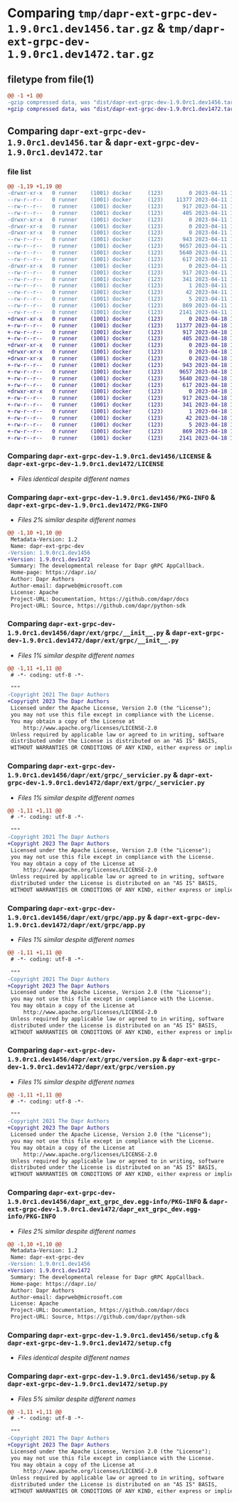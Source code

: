 # Comparing `tmp/dapr-ext-grpc-dev-1.9.0rc1.dev1456.tar.gz` & `tmp/dapr-ext-grpc-dev-1.9.0rc1.dev1472.tar.gz`

## filetype from file(1)

```diff
@@ -1 +1 @@
-gzip compressed data, was "dist/dapr-ext-grpc-dev-1.9.0rc1.dev1456.tar", last modified: Tue Apr 11 18:05:57 2023, max compression
+gzip compressed data, was "dist/dapr-ext-grpc-dev-1.9.0rc1.dev1472.tar", last modified: Tue Apr 18 17:05:12 2023, max compression
```

## Comparing `dapr-ext-grpc-dev-1.9.0rc1.dev1456.tar` & `dapr-ext-grpc-dev-1.9.0rc1.dev1472.tar`

### file list

```diff
@@ -1,19 +1,19 @@
-drwxr-xr-x   0 runner    (1001) docker     (123)        0 2023-04-11 18:05:57.000000 dapr-ext-grpc-dev-1.9.0rc1.dev1456/
--rw-r--r--   0 runner    (1001) docker     (123)    11377 2023-04-11 18:05:37.000000 dapr-ext-grpc-dev-1.9.0rc1.dev1456/LICENSE
--rw-r--r--   0 runner    (1001) docker     (123)      917 2023-04-11 18:05:57.000000 dapr-ext-grpc-dev-1.9.0rc1.dev1456/PKG-INFO
--rw-r--r--   0 runner    (1001) docker     (123)      405 2023-04-11 18:05:37.000000 dapr-ext-grpc-dev-1.9.0rc1.dev1456/README.rst
-drwxr-xr-x   0 runner    (1001) docker     (123)        0 2023-04-11 18:05:57.000000 dapr-ext-grpc-dev-1.9.0rc1.dev1456/dapr/
-drwxr-xr-x   0 runner    (1001) docker     (123)        0 2023-04-11 18:05:57.000000 dapr-ext-grpc-dev-1.9.0rc1.dev1456/dapr/ext/
-drwxr-xr-x   0 runner    (1001) docker     (123)        0 2023-04-11 18:05:57.000000 dapr-ext-grpc-dev-1.9.0rc1.dev1456/dapr/ext/grpc/
--rw-r--r--   0 runner    (1001) docker     (123)      943 2023-04-11 18:05:37.000000 dapr-ext-grpc-dev-1.9.0rc1.dev1456/dapr/ext/grpc/__init__.py
--rw-r--r--   0 runner    (1001) docker     (123)     9657 2023-04-11 18:05:37.000000 dapr-ext-grpc-dev-1.9.0rc1.dev1456/dapr/ext/grpc/_servicier.py
--rw-r--r--   0 runner    (1001) docker     (123)     5640 2023-04-11 18:05:37.000000 dapr-ext-grpc-dev-1.9.0rc1.dev1456/dapr/ext/grpc/app.py
--rw-r--r--   0 runner    (1001) docker     (123)      617 2023-04-11 18:05:37.000000 dapr-ext-grpc-dev-1.9.0rc1.dev1456/dapr/ext/grpc/version.py
-drwxr-xr-x   0 runner    (1001) docker     (123)        0 2023-04-11 18:05:57.000000 dapr-ext-grpc-dev-1.9.0rc1.dev1456/dapr_ext_grpc_dev.egg-info/
--rw-r--r--   0 runner    (1001) docker     (123)      917 2023-04-11 18:05:57.000000 dapr-ext-grpc-dev-1.9.0rc1.dev1456/dapr_ext_grpc_dev.egg-info/PKG-INFO
--rw-r--r--   0 runner    (1001) docker     (123)      341 2023-04-11 18:05:57.000000 dapr-ext-grpc-dev-1.9.0rc1.dev1456/dapr_ext_grpc_dev.egg-info/SOURCES.txt
--rw-r--r--   0 runner    (1001) docker     (123)        1 2023-04-11 18:05:57.000000 dapr-ext-grpc-dev-1.9.0rc1.dev1456/dapr_ext_grpc_dev.egg-info/dependency_links.txt
--rw-r--r--   0 runner    (1001) docker     (123)       42 2023-04-11 18:05:57.000000 dapr-ext-grpc-dev-1.9.0rc1.dev1456/dapr_ext_grpc_dev.egg-info/requires.txt
--rw-r--r--   0 runner    (1001) docker     (123)        5 2023-04-11 18:05:57.000000 dapr-ext-grpc-dev-1.9.0rc1.dev1456/dapr_ext_grpc_dev.egg-info/top_level.txt
--rw-r--r--   0 runner    (1001) docker     (123)      869 2023-04-11 18:05:57.000000 dapr-ext-grpc-dev-1.9.0rc1.dev1456/setup.cfg
--rw-r--r--   0 runner    (1001) docker     (123)     2141 2023-04-11 18:05:37.000000 dapr-ext-grpc-dev-1.9.0rc1.dev1456/setup.py
+drwxr-xr-x   0 runner    (1001) docker     (123)        0 2023-04-18 17:05:12.000000 dapr-ext-grpc-dev-1.9.0rc1.dev1472/
+-rw-r--r--   0 runner    (1001) docker     (123)    11377 2023-04-18 17:04:51.000000 dapr-ext-grpc-dev-1.9.0rc1.dev1472/LICENSE
+-rw-r--r--   0 runner    (1001) docker     (123)      917 2023-04-18 17:05:12.000000 dapr-ext-grpc-dev-1.9.0rc1.dev1472/PKG-INFO
+-rw-r--r--   0 runner    (1001) docker     (123)      405 2023-04-18 17:04:51.000000 dapr-ext-grpc-dev-1.9.0rc1.dev1472/README.rst
+drwxr-xr-x   0 runner    (1001) docker     (123)        0 2023-04-18 17:05:12.000000 dapr-ext-grpc-dev-1.9.0rc1.dev1472/dapr/
+drwxr-xr-x   0 runner    (1001) docker     (123)        0 2023-04-18 17:05:12.000000 dapr-ext-grpc-dev-1.9.0rc1.dev1472/dapr/ext/
+drwxr-xr-x   0 runner    (1001) docker     (123)        0 2023-04-18 17:05:12.000000 dapr-ext-grpc-dev-1.9.0rc1.dev1472/dapr/ext/grpc/
+-rw-r--r--   0 runner    (1001) docker     (123)      943 2023-04-18 17:04:51.000000 dapr-ext-grpc-dev-1.9.0rc1.dev1472/dapr/ext/grpc/__init__.py
+-rw-r--r--   0 runner    (1001) docker     (123)     9657 2023-04-18 17:04:51.000000 dapr-ext-grpc-dev-1.9.0rc1.dev1472/dapr/ext/grpc/_servicier.py
+-rw-r--r--   0 runner    (1001) docker     (123)     5640 2023-04-18 17:04:51.000000 dapr-ext-grpc-dev-1.9.0rc1.dev1472/dapr/ext/grpc/app.py
+-rw-r--r--   0 runner    (1001) docker     (123)      617 2023-04-18 17:04:51.000000 dapr-ext-grpc-dev-1.9.0rc1.dev1472/dapr/ext/grpc/version.py
+drwxr-xr-x   0 runner    (1001) docker     (123)        0 2023-04-18 17:05:12.000000 dapr-ext-grpc-dev-1.9.0rc1.dev1472/dapr_ext_grpc_dev.egg-info/
+-rw-r--r--   0 runner    (1001) docker     (123)      917 2023-04-18 17:05:12.000000 dapr-ext-grpc-dev-1.9.0rc1.dev1472/dapr_ext_grpc_dev.egg-info/PKG-INFO
+-rw-r--r--   0 runner    (1001) docker     (123)      341 2023-04-18 17:05:12.000000 dapr-ext-grpc-dev-1.9.0rc1.dev1472/dapr_ext_grpc_dev.egg-info/SOURCES.txt
+-rw-r--r--   0 runner    (1001) docker     (123)        1 2023-04-18 17:05:12.000000 dapr-ext-grpc-dev-1.9.0rc1.dev1472/dapr_ext_grpc_dev.egg-info/dependency_links.txt
+-rw-r--r--   0 runner    (1001) docker     (123)       42 2023-04-18 17:05:12.000000 dapr-ext-grpc-dev-1.9.0rc1.dev1472/dapr_ext_grpc_dev.egg-info/requires.txt
+-rw-r--r--   0 runner    (1001) docker     (123)        5 2023-04-18 17:05:12.000000 dapr-ext-grpc-dev-1.9.0rc1.dev1472/dapr_ext_grpc_dev.egg-info/top_level.txt
+-rw-r--r--   0 runner    (1001) docker     (123)      869 2023-04-18 17:05:12.000000 dapr-ext-grpc-dev-1.9.0rc1.dev1472/setup.cfg
+-rw-r--r--   0 runner    (1001) docker     (123)     2141 2023-04-18 17:04:51.000000 dapr-ext-grpc-dev-1.9.0rc1.dev1472/setup.py
```

### Comparing `dapr-ext-grpc-dev-1.9.0rc1.dev1456/LICENSE` & `dapr-ext-grpc-dev-1.9.0rc1.dev1472/LICENSE`

 * *Files identical despite different names*

### Comparing `dapr-ext-grpc-dev-1.9.0rc1.dev1456/PKG-INFO` & `dapr-ext-grpc-dev-1.9.0rc1.dev1472/PKG-INFO`

 * *Files 2% similar despite different names*

```diff
@@ -1,10 +1,10 @@
 Metadata-Version: 1.2
 Name: dapr-ext-grpc-dev
-Version: 1.9.0rc1.dev1456
+Version: 1.9.0rc1.dev1472
 Summary: The developmental release for Dapr gRPC AppCallback.
 Home-page: https://dapr.io/
 Author: Dapr Authors
 Author-email: daprweb@microsoft.com
 License: Apache
 Project-URL: Documentation, https://github.com/dapr/docs
 Project-URL: Source, https://github.com/dapr/python-sdk
```

### Comparing `dapr-ext-grpc-dev-1.9.0rc1.dev1456/dapr/ext/grpc/__init__.py` & `dapr-ext-grpc-dev-1.9.0rc1.dev1472/dapr/ext/grpc/__init__.py`

 * *Files 1% similar despite different names*

```diff
@@ -1,11 +1,11 @@
 # -*- coding: utf-8 -*-
 
 """
-Copyright 2021 The Dapr Authors
+Copyright 2023 The Dapr Authors
 Licensed under the Apache License, Version 2.0 (the "License");
 you may not use this file except in compliance with the License.
 You may obtain a copy of the License at
     http://www.apache.org/licenses/LICENSE-2.0
 Unless required by applicable law or agreed to in writing, software
 distributed under the License is distributed on an "AS IS" BASIS,
 WITHOUT WARRANTIES OR CONDITIONS OF ANY KIND, either express or implied.
```

### Comparing `dapr-ext-grpc-dev-1.9.0rc1.dev1456/dapr/ext/grpc/_servicier.py` & `dapr-ext-grpc-dev-1.9.0rc1.dev1472/dapr/ext/grpc/_servicier.py`

 * *Files 1% similar despite different names*

```diff
@@ -1,11 +1,11 @@
 # -*- coding: utf-8 -*-
 
 """
-Copyright 2021 The Dapr Authors
+Copyright 2023 The Dapr Authors
 Licensed under the Apache License, Version 2.0 (the "License");
 you may not use this file except in compliance with the License.
 You may obtain a copy of the License at
     http://www.apache.org/licenses/LICENSE-2.0
 Unless required by applicable law or agreed to in writing, software
 distributed under the License is distributed on an "AS IS" BASIS,
 WITHOUT WARRANTIES OR CONDITIONS OF ANY KIND, either express or implied.
```

### Comparing `dapr-ext-grpc-dev-1.9.0rc1.dev1456/dapr/ext/grpc/app.py` & `dapr-ext-grpc-dev-1.9.0rc1.dev1472/dapr/ext/grpc/app.py`

 * *Files 1% similar despite different names*

```diff
@@ -1,11 +1,11 @@
 # -*- coding: utf-8 -*-
 
 """
-Copyright 2021 The Dapr Authors
+Copyright 2023 The Dapr Authors
 Licensed under the Apache License, Version 2.0 (the "License");
 you may not use this file except in compliance with the License.
 You may obtain a copy of the License at
     http://www.apache.org/licenses/LICENSE-2.0
 Unless required by applicable law or agreed to in writing, software
 distributed under the License is distributed on an "AS IS" BASIS,
 WITHOUT WARRANTIES OR CONDITIONS OF ANY KIND, either express or implied.
```

### Comparing `dapr-ext-grpc-dev-1.9.0rc1.dev1456/dapr/ext/grpc/version.py` & `dapr-ext-grpc-dev-1.9.0rc1.dev1472/dapr/ext/grpc/version.py`

 * *Files 1% similar despite different names*

```diff
@@ -1,11 +1,11 @@
 # -*- coding: utf-8 -*-
 
 """
-Copyright 2021 The Dapr Authors
+Copyright 2023 The Dapr Authors
 Licensed under the Apache License, Version 2.0 (the "License");
 you may not use this file except in compliance with the License.
 You may obtain a copy of the License at
     http://www.apache.org/licenses/LICENSE-2.0
 Unless required by applicable law or agreed to in writing, software
 distributed under the License is distributed on an "AS IS" BASIS,
 WITHOUT WARRANTIES OR CONDITIONS OF ANY KIND, either express or implied.
```

### Comparing `dapr-ext-grpc-dev-1.9.0rc1.dev1456/dapr_ext_grpc_dev.egg-info/PKG-INFO` & `dapr-ext-grpc-dev-1.9.0rc1.dev1472/dapr_ext_grpc_dev.egg-info/PKG-INFO`

 * *Files 2% similar despite different names*

```diff
@@ -1,10 +1,10 @@
 Metadata-Version: 1.2
 Name: dapr-ext-grpc-dev
-Version: 1.9.0rc1.dev1456
+Version: 1.9.0rc1.dev1472
 Summary: The developmental release for Dapr gRPC AppCallback.
 Home-page: https://dapr.io/
 Author: Dapr Authors
 Author-email: daprweb@microsoft.com
 License: Apache
 Project-URL: Documentation, https://github.com/dapr/docs
 Project-URL: Source, https://github.com/dapr/python-sdk
```

### Comparing `dapr-ext-grpc-dev-1.9.0rc1.dev1456/setup.cfg` & `dapr-ext-grpc-dev-1.9.0rc1.dev1472/setup.cfg`

 * *Files identical despite different names*

### Comparing `dapr-ext-grpc-dev-1.9.0rc1.dev1456/setup.py` & `dapr-ext-grpc-dev-1.9.0rc1.dev1472/setup.py`

 * *Files 5% similar despite different names*

```diff
@@ -1,11 +1,11 @@
 # -*- coding: utf-8 -*-
 
 """
-Copyright 2021 The Dapr Authors
+Copyright 2023 The Dapr Authors
 Licensed under the Apache License, Version 2.0 (the "License");
 you may not use this file except in compliance with the License.
 You may obtain a copy of the License at
     http://www.apache.org/licenses/LICENSE-2.0
 Unless required by applicable law or agreed to in writing, software
 distributed under the License is distributed on an "AS IS" BASIS,
 WITHOUT WARRANTIES OR CONDITIONS OF ANY KIND, either express or implied.
```


